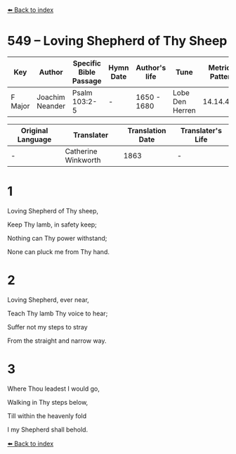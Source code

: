 [⬅️ Back to index](../README.md)

# 549 – Loving Shepherd of Thy Sheep

Key | Author   | Specific Bible Passage     |Hymn Date |Author's life |Tune |Metrical Pattern   |Composer/Source                                                                                        
-- | --------- | ---------------------------|----------|--------------|-----|-------------------|-------------   
F Major  | Joachim Neander      | Psalm 103:2-5 | -  | 1650 - 1680 | Lobe Den Herren | 14.14.4.7.8 | Chorale Book for England, 1863 

Original Language | Translater | Translation Date   | Translater's Life     
----------------- | --------- | --------------------|-------------   
\-  | Catherine Winkworth      | 1863 | -  | 1827 - 1878 



# 1

Loving Shepherd of Thy sheep,

Keep Thy lamb, in safety keep;

Nothing can Thy power withstand;

None can pluck me from Thy hand.



# 2

Loving Shepherd, ever near,

Teach Thy lamb Thy voice to hear;

Suffer not my steps to stray

From the straight and narrow way.



# 3

Where Thou leadest I would go,

Walking in Thy steps below,

Till within the heavenly fold

I my Shepherd shall behold.

[⬅️ Back to index](../README.md)

